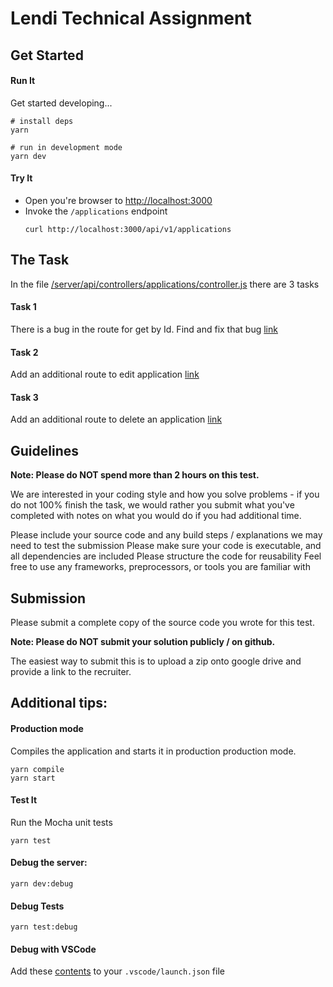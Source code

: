 # Lendi Technical Assignment

## Get Started

#### Run It

Get started developing...

```shell
# install deps
yarn

# run in development mode
yarn dev
```


#### Try It

- Open you're browser to [http://localhost:3000](http://localhost:3000)
- Invoke the `/applications` endpoint
  ```shell
  curl http://localhost:3000/api/v1/applications
  ```


## The Task

In the file [/server/api/controllers/applications/controller.js](/server/api/controllers/applications/controller.js) there are 3 tasks

#### Task 1
There is a bug in the route for get by Id. Find and fix that bug
[link](https://github.com/AllanCrain/lendi-api-test/blob/988dab7ae52acdd726169ee030cb1976e4b347bc/server/api/controllers/applications/router.js#L8)

#### Task 2
Add an additional route to edit application
[link](https://github.com/AllanCrain/lendi-api-test/blob/988dab7ae52acdd726169ee030cb1976e4b347bc/server/api/controllers/applications/router.js#L9)

#### Task 3
Add an additional route to delete an application
[link](https://github.com/AllanCrain/lendi-api-test/blob/988dab7ae52acdd726169ee030cb1976e4b347bc/server/api/controllers/applications/router.js#L10)

## Guidelines

**Note: Please do NOT spend more than 2 hours on this test.**

We are interested in your coding style and how you solve problems - if you do not 100% finish the task, 
we would rather you submit what you've completed with notes on what you would do if you had additional
time.

Please include your source code and any build steps / explanations we may need to test the submission
Please make sure your code is executable, and all dependencies are included
Please structure the code for reusability
Feel free to use any frameworks, preprocessors, or tools you are familiar with


## Submission
Please submit a complete copy of the source code you wrote for this test.

**Note: Please do NOT submit your solution publicly / on github.**

The easiest way to submit this is to upload a zip onto google drive and provide a link to the recruiter.


## Additional tips:

#### Production mode
Compiles the application and starts it in production production mode.

```shell
yarn compile
yarn start
```

#### Test It

Run the Mocha unit tests

```shell
yarn test
```

#### Debug the server:

```
yarn dev:debug
```

#### Debug Tests

```
yarn test:debug
```

#### Debug with VSCode

Add these [contents](https://github.com/cdimascio/generator-express-no-stress/blob/next/assets/.vscode/launch.json) to your `.vscode/launch.json` file
